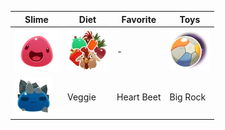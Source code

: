 | Slime | Diet | Favorite | Toys |
| --- | --- | --- | --- |
| ![Pink](Images/Slime/Pink_Slime.webp) | ![All](Images/Food/All.webp) | - | ![Beach Ball](Images/Toys/Beach_Ball.webp) |
| ![Rock](Images/Slime/Rock_Slime.webp) | Veggie | Heart Beet | Big Rock |

